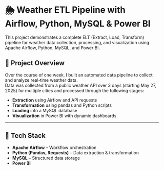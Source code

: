 # 🌦️ Weather ETL Pipeline with Airflow, Python, MySQL & Power BI

This project demonstrates a complete ELT (Extract, Load, Transform) pipeline for weather data collection, processing, and visualization using Apache Airflow, Python, MySQL, and Power BI.

## 📌 Project Overview

Over the course of one week, I built an automated data pipeline to collect and analyze real-time weather data.  
Data was collected from a public weather API over 3 days (starting May 27, 2025) for multiple cities and processed through the following stages:

- **Extraction** using Airflow and API requests  
- **Transformation** using pandas and Python scripts  
- **Loading** into a MySQL database  
- **Visualization** in Power BI with dynamic dashboards  

---

## 🔧 Tech Stack

- **Apache Airflow** – Workflow orchestration  
- **Python (Pandas, Requests)** – Data extraction & transformation  
- **MySQL** – Structured data storage  
- **Power BI**
